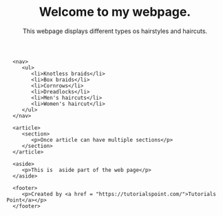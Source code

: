 <html>  
   <head> 
      <meta charset = "utf-8"> 
      <title>...</title> 
   </head> 
  
   <body> 
      <header role = "banner"> 
         <h1>Welcome to my webpage.</h1> 
         <p>This webpage displays different types os hairstyles and haircuts.</p> 
      </header> 
   
      <nav> 
         <ul> 
            <li>Knotless braids</li> 
            <li>Box braids</li> 
            <li>Cornrows</li> 
            <li>Dreadlocks</li>
            <li>Men's haircuts</li>
            <li>Women's haircut</li>
         </ul> 
      </nav> 
   
      <article> 
         <section> 
            <p>Once article can have multiple sections</p>
         </section> 
      </article> 
   
      <aside> 
         <p>This is  aside part of the web page</p> 
      </aside> 
   
      <footer> 
         <p>Created by <a href = "https://tutorialspoint.com/">Tutorials Point</a></p> 
      </footer> 
   
   </body> 
</html> 
